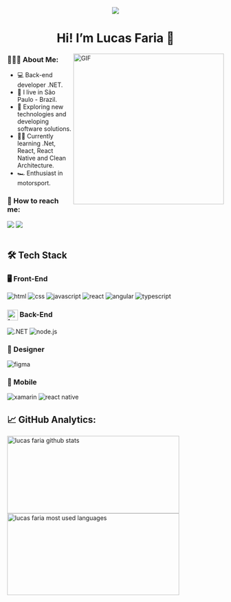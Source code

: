 <div align="center">
  <img src="https://user-images.githubusercontent.com/22107794/139580686-887df369-edb8-4bc8-b607-4fbf6d7e4866.gif">
</div>

<h1  align="center"> Hi! I’m Lucas Faria 👋</h1>

<img align="right" alt="GIF" src="https://user-images.githubusercontent.com/22107794/139606420-eaa56bc7-9377-4f5d-9356-aed07bed3143.gif" width="350px" />

<h3 align="left">👨🏻‍💻 About Me:</h3>

- 💻 Back-end developer .NET.
- 📌 I live in São Paulo - Brazil.
- 🚀 Exploring new technologies and developing software solutions.
- 👨‍💻 Currently learning .Net, React, React Native and Clean Architecture.
- 🏎️ Enthusiast in motorsport.

<h3 align="left">💬 How to reach me:</h3>
<div>
   <a href="https://www.linkedin.com/in/lucasfariasilva/" target="_blank"><img src="https://img.shields.io/badge/-LinkedIn-%230077B5?style=for-the-badge&logo=linkedin&logoColor=white" target="_blank"></a>  
  <a href = "mailto:lucasfsilva94@hotmail.com"><img src="https://img.shields.io/badge/Microsoft_Outlook-0078D4?style=for-the-badge&logo=microsoft-outlook&logoColor=white" target="_blank"></a>
  </div>
  <br>

🛠  Tech Stack
-------

<h3>🖥️ Front-End</h3>
<div>
  <img 
    src="https://img.shields.io/badge/HTML5-E34F26?style=for-the-badge&amp;logo=html5&amp;logoColor=white" 
    alt="html">
  <img 
    src="https://img.shields.io/badge/CSS3-1572B6?style=for-the-badge&amp;logo=css3&amp;logoColor=white" 
    alt="css">
  <img 
    src="https://img.shields.io/badge/JavaScript-323330?style=for-the-badge&amp;logo=javascript&amp;logoColor=F7DF1E" 
    alt="javascript">
  <img 
    src="https://img.shields.io/badge/React-0D0627?style=for-the-badge&amp;logo=react&amp;logoColor=61DAFB" 
    alt="react">
  <img 
    src="https://img.shields.io/badge/Angular-DD0031?style=for-the-badge&logo=angular&logoColor=white" 
    alt="angular">  
  <img 
    src="https://img.shields.io/badge/TypeScript-3178C6?style=for-the-badge&amp;logo=typescript&amp;logoColor=white" 
    alt="typescript">
</div>  

<h3> 
<img width="25" height="25" align="center"
    src="https://user-images.githubusercontent.com/22107794/139607753-c53fc8a5-b610-4f43-8b46-8e2e18b76e5d.png" 
    alt="backend">  
  Back-End</h3>
<div>
  <img 
    src="https://img.shields.io/badge/.NET-512BD4?style=for-the-badge&logo=dotnet&logoColor=white" 
    alt=".NET">
  <img 
    src="https://img.shields.io/badge/Node.js-339933?style=for-the-badge&logo=nodedotjs&logoColor=white" 
    alt="node.js">  
</div>

<h3>🎨 Designer</h3>
<div>
  <img 
    src="https://img.shields.io/badge/Figma-F24E1E?style=for-the-badge&logo=figma&logoColor=white" 
    alt="figma">  
</div>

<h3>📱 Mobile</h3>
<div>
  <img 
    src="https://img.shields.io/badge/Xamarin-3498DB?style=for-the-badge&logo=xamarin&logoColor=white" 
    alt="xamarin">  
  <img 
    src="https://img.shields.io/badge/React_Native-20232A?style=for-the-badge&logo=react&logoColor=61DAFB" 
    alt="react native">    
</div>

<h2>📈 <strong>GitHub Analytics:</strong></h2>  
<div align="left">
  <img 
    width="400" 
    height="180px" 
    src="https://github-readme-stats.vercel.app/api?username=lucasfsilva94&show_icons=true&count_private=true&theme=dracula" 
    alt="lucas faria github stats"/>
</div>
<div align="left"> 
  <img 
    width="400" 
    height="190px" 
    src="https://github-readme-stats.vercel.app/api/top-langs/?username=lucasfsilva94&layout=compact&theme=dracula" 
    alt="lucas faria most used languages" />
</div>
